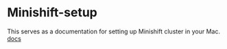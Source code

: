 # Minishift-setup
This serves as a documentation for setting up Minishift cluster in your Mac.
[docs](https://docs.okd.io/latest/minishift/index.html)
